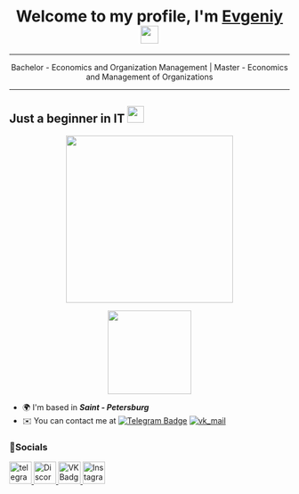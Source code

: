 <h1 align="center">Welcome to my profile, I'm <a href="https://vk.com/e.pynzar" target="_blank">Evgeniy</a> 
<img src="https://github.com/blackcater/blackcater/raw/main/images/Hi.gif" height="32"/></h1>

---

<p align="center">Bachelor - Economics and Organization Management | Master - Economics and Management of Organizations</p>


---
Just a beginner in IT <img src="https://media.giphy.com/media/WUlplcMpOCEmTGBtBW/giphy.gif" width="30px">
----

<div id="header" align="center">
  <img src="https://media.giphy.com/media/Qo2dupDib32rkTY4hX/giphy.gif" width="300"/>
<p align="center"><a href="https://www.github.com/Pynzar" target="_blank" rel="noreferrer"><img src="https://img.shields.io/github/followers/Pynzar?logo=github&style=for-the-badge&color=white&labelColor=black"  width="150"/></a></p>
</div>

* 🌍  I'm based in ***Saint - Petersburg***
* ✉️  You can contact me at [![Telegram Badge](https://img.shields.io/badge/-e.pynzar-blue?style=flat&logo=Telegram&logoColor=white)](https://t.me/slammyone) [![vk_mail](https://img.shields.io/badge/vk_mail-%232E87FB.svg?&style=flat&logo=vk&logoColor=white)](mailto:e.pynzar@vk.com )


### 🤝Socials

<div id="badges" align="left">
    <a href="https://t.me/slammyone" target="_blank">
      <img src="https://cdn-icons-png.flaticon.com/512/2111/2111646.png" width="40" height="40" alt="telegram group" />
    </a>
    <a href="https://discord.com/users/slamonelove" target="_blank">
      <img src="https://cdn.icon-icons.com/icons2/1945/PNG/512/iconfinder-discord-4661587_122459.png" width="40" height="40" alt="Discord"/>
    </a>
    <a href="https://vk.com/e.pynzar" target="_blank">
      <img src="https://cdn-icons-png.flaticon.com/512/145/145813.png" width="40" height="40" alt="VK Badge"/>
    </a>
    <a href="http://www.instagram.com/e.pynzar" target="_blank">
      <img src="https://raw.githubusercontent.com/danielcranney/readme-generator/main/public/icons/socials/instagram.svg" width="40" height="40" alt="Instagram"/>
    </a>
</div>

<!--
<img alt="GitHub watchers" src="https://img.shields.io/github/watchers/Pynzar/Pynzar?style=for-the-badge&logo=github&color=white&labelColor=black" width="150">
